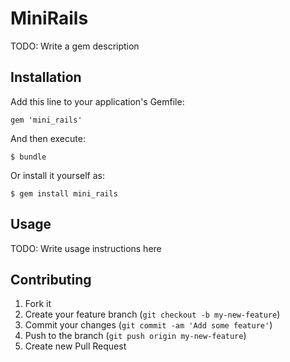 # MiniRails

TODO: Write a gem description

## Installation

Add this line to your application's Gemfile:

    gem 'mini_rails'

And then execute:

    $ bundle

Or install it yourself as:

    $ gem install mini_rails

## Usage

TODO: Write usage instructions here

## Contributing

1. Fork it
2. Create your feature branch (`git checkout -b my-new-feature`)
3. Commit your changes (`git commit -am 'Add some feature'`)
4. Push to the branch (`git push origin my-new-feature`)
5. Create new Pull Request
